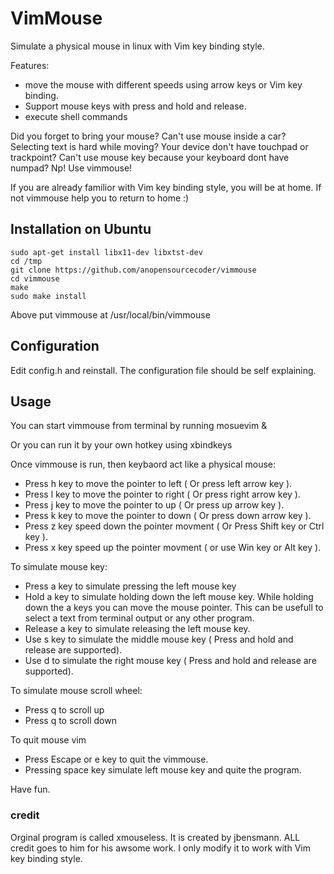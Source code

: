 # VimMouse

Simulate a physical mouse in linux with Vim key binding style.

Features:
- move the mouse with different speeds using arrow keys or Vim key binding.
- Support mouse keys with press and hold and release.
- execute shell commands


Did you forget to bring your mouse? Can't use mouse inside a car? Selecting text is hard while moving? Your device don't have touchpad or  trackpoint? Can't use mouse key because your keyboard dont have numpad? Np! Use vimmouse!

If you are already familior with Vim key binding style, you will be at home. If not vimmouse help you to return to home :)


## Installation on Ubuntu


```
sudo apt-get install libx11-dev libxtst-dev
cd /tmp
git clone https://github.com/anopensourcecoder/vimmouse
cd vimmouse
make
sudo make install
```
Above put vimmouse at /usr/local/bin/vimmouse

## Configuration

Edit config.h and reinstall. The configuration file should be self explaining.

## Usage

You can start vimmouse from terminal by running mosuevim &

Or you can run it by your own hotkey using xbindkeys


Once vimmouse is run, then keybaord act like a physical mouse:

- Press h  key to move the pointer to left ( Or press left arrow key ).
- Press l  key to move the pointer to right  ( Or press right arrow key ).
- Press j  key to move the pointer to up  ( Or press up arrow key ).
- Press k  key to move the pointer to down  ( Or press down arrow key ).
- Press z key speed down the pointer movment ( Or Press Shift key or Ctrl key ).
- Press x key speed up the pointer movment ( or use Win key or Alt key ).

To simulate mouse key:

- Press a key to simulate pressing the left mouse key 
- Hold a key to simulate holding down the left mouse key. While holding down the a keys you can move the mouse pointer. This can be usefull to select a text from terminal output or any other program.
- Release a key to simulate releasing the left mouse key.
- Use s key to simulate the middle mouse key ( Press and hold and release are supported).
- Use d to simulate the right mouse key ( Press and hold and release are supported).

To simulate mouse scroll wheel: 
- Press q to scroll up
- Press q to scroll down

To quit mouse vim
- Press Escape or e key to quit the vimmouse.
- Pressing space key simulate left mouse key and quite the program.

Have fun.

### credit
Orginal program is called xmouseless. It is created by jbensmann. ALL credit goes to him for his awsome work. I only modify it to work with Vim key binding style.  

